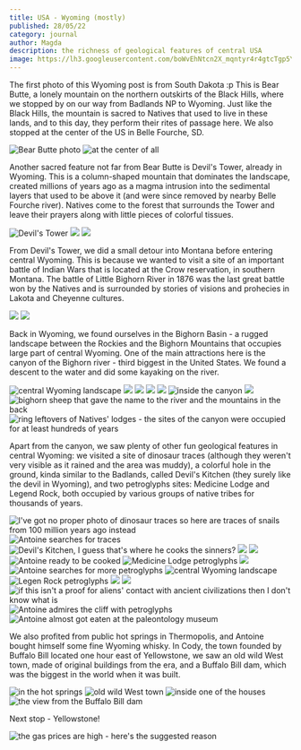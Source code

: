 ```yaml
---
title: USA - Wyoming (mostly)
published: 28/05/22
category: journal
author: Magda
description: the richness of geological features of central USA
image: https://lh3.googleusercontent.com/boWvEhNtcn2X_mqntyr4r4gtcTgp5Yvws1IgvAayyzCJ1ezx_wONkdmHDaoNEcxYGeb-MuVp4EAokKHpCUrW7cPMzvH9C4mSPDoczyj4FxYJ8QxQ1NG_-9mU-TfZDa2ynkQnC5PqSWVTIAGM4qtVw9PefWST0bc64Y9ndcKtgNkaYpN5Vb23_sammCmQH_NRZB8bqrmDf7EnbSI7dsQhCtJPToZZHQL9wfRkyh6rKmqheqPXt_zpDWQCtQOCHQigGiJ3AtLr68oeii-zI7tIBXsAAoee7a0cevha2xSSi_IkaCmuU-YhB2tD2nkiDW5RkyqCUv_xIYXc8xW6gJ3ZtA2DP0pZ-KVwEvvk2FnR_eh3h5Er8WRZS_wIrpiAMHGkLFApvinFcHi8Pv_uF3whfnQ6lyq7RpRUIOlspyl8ODfbxP4cJ9L-0zkoBgwRG3KLJeRdAA5deQjfkiotOr9iTeRNdQ32ANQJpkwMd4R5GaGJh9ATqE9h-0ns8hEbJUrfH4zjEVkPiySgQMX9gerSmcnXxu0Vm5MYSQMrikCdsKusQiYhbrsfoxYH0ZpHXJrORjX4jl10_Nx_JWxwuFTqS5hVLL9AKq37t2LkJTBJJ5mOxh5zVRTvKOw1t1UQka9kY44pAgwI_7AdsiDJ9x1DSO3LLcOB0_9IlE_etHSGeC9OnCPD9o1DXW3X3p0JzfcbX6r1L015QTDBPHj9kq7ZkljMZxOhYZgRoVm3T_FxR1ge0iKYjQGGgU32IZiS7w5xp27ikz3F_Pxlz5PSrHolXlWN9e3d7DqD12xo2FNciHLLf1wEcxyiwGo=w1500-h1000-no
---
```


The first photo of this Wyoming post is from South Dakota :p This is Bear Butte, a lonely mountain on the northern outskirts of the Black Hills, where we stopped by on our way from Badlands NP to Wyoming. Just like the Black Hills, the mountain is sacred to Natives that used to live in these lands, and to this day, they perform their rites of passage here. We also stopped at the center of the US in Belle Fourche, SD.

![Bear Butte photo][blog-11]
![at the center of all][blog-1]

Another sacred feature not far from Bear Butte is Devil's Tower, already in Wyoming. This is a column-shaped mountain that dominates the landscape, created millions of years ago as a magma intrusion into the sedimental layers that used to be above it (and were since removed by nearby Belle Fourche river). Natives come to the forest that surrounds the Tower and leave their prayers along with little pieces of colorful tissues.

![Devil's Tower][blog-10]
![][blog-13]
![][blog-12]

From Devil's Tower, we did a small detour into Montana before entering central Wyoming. This is because we wanted to visit a site of an important battle of Indian Wars that is located at the Crow reservation, in southern Montana. The battle of Little Bighorn River in 1876 was the last great battle won by the Natives and is surrounded by stories of visions and prohecies in Lakota and Cheyenne cultures.

![][blog-14]
![][blog-15]

Back in Wyoming, we found ourselves in the Bighorn Basin - a rugged landscape between the Rockies and the Bighorn Mountains that occupies large part of central Wyoming. One of the main attractions here is the canyon of the Bighorn river - third biggest in the United States. We found a descent to the water and did some kayaking on the river.

![central Wyoming landscape][blog-16]
![][blog-17]
![][blog-18]
![][blog-19]
![][blog-20]
![inside the canyon][blog-3]
![][blog-4]
![bighorn sheep that gave the name to the river and the mountains in the back][blog-21]
![ring leftovers of Natives' lodges - the sites of the canyon were occupied for at least hundreds of years][blog-2]

Apart from the canyon, we saw plenty of other fun geological features in central Wyoming: we visited a site of dinosaur traces (although they weren't very visible as it rained and the area was muddy), a colorful hole in the ground, kinda similar to the Badlands, called Devil's Kitchen (they surely like the devil in Wyoming), and two petroglyphs sites: Medicine Lodge and Legend Rock, both occupied by various groups of native tribes for thousands of years.

![I've got no proper photo of dinosaur traces so here are traces of snails from 100 million years ago instead][blog-22]
![Antoine searches for traces][blog-23]
![Devil's Kitchen, I guess that's where he cooks the sinners?][blog-24]
![][blog-25]
![][blog-26]
![Antoine ready to be cooked][blog-27]
![Medicine Lodge petroglyphs][blog-28]
![][blog-29]
![Antoine searches for more petroglyphs][blog-30]
![central Wyoming landscape][blog-31]
![Legen Rock petroglyphs][blog-32]
![][blog-33]
![][blog-34]
![if this isn't a proof for aliens' contact with ancient civilizations then I don't know what is][blog-35]
![Antoine admires the cliff with petroglyphs][blog-36]
![Antoine almost got eaten at the paleontology museum][blog-6]

We also profited from public hot springs in Thermopolis, and Antoine bought himself some fine Wyoming whisky. In Cody, the town founded by Buffalo Bill located one hour east of Yellowstone, we saw an old wild West town, made of original buildings from the era, and a Buffalo Bill dam, which was the biggest in the world when it was built.

![in the hot springs][blog-7]
![old wild West town][blog-8]
![inside one of the houses][blog-9]
![the view from the Buffalo Bill dam][blog-37]

Next stop - Yellowstone!

![the gas prices are high - here's the suggested reason][blog-5]

[blog-1]: https://lh3.googleusercontent.com/qsBPgTQHRHxrMdQLq57f0y3eecKlasBBmzKYmtXRdZT8vw7r9V8erNwosXEeiqxC3AfbTKcBSvaUiViFmlA-5jFs2H0yNegoe-75Fg02B8pI0AVBVSey2tOGXZAqDwu9VnEktTMrgVEbkqhQ-3SvXG16yg8Y80TWEDHdsVZ4zqWaauaW0pNuwq41yeMMFhm8TTTwe3YEvOI96qPWeKAk7_HFF3nknFionUz_pJBSvCwoo2NmAl7DFsgFcThX3nf9lzTogymb5jghB9i0Wd0ZogTeQwLEY_EIMIgy72DrEfXWzjpQl2f04VCSzJopuLfEuyWpBDQiyxYTYaP4PZSGDKlo_d8tJm18654SRr0oq7RKPHGbx7rzgvU3bUgyIPS_Zeu-BrLrQIyauYp-8ra46Bn2fUd_B65yuZKKxfvCsQqHbjaTA5ip-sMenLL88ajCozg0qUuQX78_fFVLfmZHa56WdJRndGOw5vboQVC3_dlak1x97NBg5rEcyoxRZ6lhkxNKGs5urQ_A9_wEdzVag_UFeI-ZbOKRMqfZw29ShB8aLtpqUdiZFmON-3IR6qoNMMKuJ2qBJK8ZWJsENoDxo17AF6PfOeqbmn1inzGzXL0lLlMEmYuXCzJG6fwPKedgc4GOvE-dkSdQDEwAM0jSKws6oZkoZx8lkO0PXoz6eMtnKA6V-BSpP62ZT4bXAUjExYb4hbA5KpHEiXvcjKuaNFi3APrgGpZao-IVQtE0ln8RvlUJAQz2XeK6OwRmitVTQbZGxjA5qgMKTlakVd9ZHcr_5vQQaBaEdfPnjpJ0LxRw7pkWgUpA7Tw=w1500-h1000-no
[blog-2]: https://lh3.googleusercontent.com/WuFbfj2vH9EPLZHguWX5Ojh8gXE91AWpvT0CmYNARxlRQhZKgvjv-FO_LtQhXNjfLvce4IUblE8-iObwUx-KtU6WIq2UohHrrEFuhDvtn42Bab7NeBUe420UvYAT2npufFugj_4z7yIXLf_HFaigGgSNiRwWlRv78ce6qWbLIHq0t9Lv-Z49uvUghL8Qp7GABlRidAcgRPnNvGBL-HwQ8Z6y0zLGh0B_NTQa3B1XZwRvZE1KXt3-u_uPkYGKQhC3wrz60WH_mECjBs67OP0uyszup8KSwowxUn4FEt4CfJcmajJryB4_3peAzzefjYIELJuqKNCD4kIj2ESvPGwtT9Zsyag6raV08GyF5_-ABj-m3RLPoDmd2idiwOP2FR0GKJPgwme72IrX4sLXBbqP-snhYiTxzYFnWFn49Pn2jlfwUvVU04tXuQDUizguoFSgGRjkat33nFhrR8t44r8W-YUMgztaWVcjb0PW4ocFooZUkP9N4SYNrFVPk4kCOi6fL4DJ4Jv-UJazzTUUBh-2Nk5IzRU2Vme7M1v8UU1OiGGtrw7Q7tnX9HbMRGuQ_X8ssgmG8rYxPVwA-vh-Efwwd9n1oAsYcbDzza7OmR41Cc3ZR9CjL8TUvxFNep-YclcFNY9RV80fo547R3oOom-nsg3HQynMB4MUVkhZL6hZoyL0duY5u0fizMVdoSKgNx9WOTCosFXqCoCn-uKWZs2qNKrm3O_4L-DTmdDv-e9_DJm8eG1vUoXK7G5XwDzMF-5VxXq5pI_gOBvUDUvqgZZVV5D4ZhTqrjn1WQ8RXt0iyuQEZbV4XNjz0wo=w1500-h1000-no
[blog-3]: https://lh3.googleusercontent.com/KfyuJCbtHyy0kujn6ltfklO2R_T2DJqW17O4aUvWQY94k7wd_G2CzuTrQOTZPghqM9U3swTXeINXd83z9kqNxOM0r9bRusOXDulpyN0T5VmKIgoXf_72HQxSnstIYMrVClZWkCfxEVrNqZ4OkhcNHrSr62vK0EFdZWOoVudBANCrRWPugAj2L_43a5gGUIhE3RuaBlAMlT-lDTCkTfba7EOijgvIvncoF1eBsFUO0lK4Um4Mxgb_-MMTgLT3X4EWubZdOkL7jCDBwqwCfnOtsPBnw66kSN6d_l-93mbvcVee5TqMXuMp9bbgE-hXQ45Op7htmg72lZJaOSdb57fR9ZTnnbwpA2YH1dM49lxA2FGDa-XngW-MId41KuSDwYdRHnSTs4SNwJfr-eo0mYuNZzgo64Ma5p0otv0vH3s0iKvGytEsY85_bhEgf2Bp0b66dIk-jR7DNVDi49ymTdwSbPwniD8y-GE14i1Mvgg4OMx7yX1u1Dg-qXQYpCXLz7Hn0XiszewFIMmgOpAsFNfRyPE3tl06PwXica_r3mCe2r9e0xjFNvhD3ZIQZVb8McSBr4c_4s7MKQZJcet2vwbbCAJVsBZDOXsYIuXM2LL7SAC71LBzKoxqlyNkLs4VxUp_RYEzUN40YmV4O9zkdn2fuVmM5chaMFb7z1_YFmQG4_XlH-DRY6YkYupw9EnanER7yQIoBEhc9iqINZl3b0e3efxIWem2oml587s48rknhSiXoa_lm98R-CEwc0_jbyCfJPNEX0Sc7cprif_4Hs0c31d6ktBO9wmlViqeXRnYF3TTX5XmLvG1obw=w1500-h1000-no
[blog-4]: https://lh3.googleusercontent.com/aBxwoSRUcH-QCSSIbK5KL6OFoSCdWVyUwjkV-WemQuXpZTGAaNXhrPg071Gd2WYmeIq25CrQx-LKqsxcyOmcOtDndaHKiy-Tkl3OuFW5pGnP5TXwwp-EqqsdcpB0elyz3A_XOIa_uanJhjEIC9XkY83MHdZarZLB_nY0Hkl0ggADmRyyzTzZUVVakgFsM49sL0LUbn4dWT-dzxF9C_kUHHHY_vXoNAWzHRFe_-Xp-awN1HclAN-A-j4XJKyM_Rl5rdxWSZ0GL0EOm20aiwoB-vWo6LthhvET2znvAd-h2aScb6XA0KLgdArs74T_Nkrpd9L8xuA-cDF7YaOmk5zAvbIFiQIADsJF3-QuUIHHUU0gEng1vtsHo68cSdIpXU9e1lFpHdpHXSqjS8rBBIZDI3in5H0z8LNXE4lznnV0vQkyih82mNcDsew2JAeAQaf_9tYYkr2jB8R_7tqgGf_XZmwLJZVd_IOCGWm2BrLMRsCPpKSp2EKEIKuBz--Hv_lHKzCf3I5YCMLjMO_8FX7UHjeZEPmdBPwcsHZt9jdAwlYxcLI0BUL-jZqj1VfE0DaDUWQDtUSxm60HFm7YoYAqXErsTLaufdLNpExj20TzKneRz_174pEqrcLKT04pnouUsp2D_BhwSYu5hvcNpODjIkuJGpq7iT4i7Qrd54uA2_ivH5v61Z5d5IEI5UoVgt-KumoDtwOkIrTIFJsSTfnB-hNNLp8Skb9zM8ShBX8J0SfhFzmy-Ep1H0QUK_u4RcH3gLPzx_ygIV0gnYrtK0rSCEeQXLItw_Cvt0dWgtW6a9T1-7nB4RWpl7A=w1500-h1000-no
[blog-5]: https://lh3.googleusercontent.com/xv1F70WS6EKXWVav_b-7rpOt5SzMPYvewmhXAMR_acO24n4xcq94jXto4ZzEuS9AorjYWGNf7og9X3mHNuD7fOrAzaTGQnHzTWqML2WrrR4stGPS1mp4plDwK4ENw3oS59qfLtN1MPYaljWjjlWmXYxvMkBIH47i9Urd52pLQctBWB9kn4dOrWqNopQEOJC8dKs_zFbZv-br-Lc2u6Pj0_rY_5d2UHR_N72Ish_76r_bIU0kvuPYtACO9f8MfXxvozSIujritNcicz2iiw2Y1u0ZhBNE8tr27ulE8rbm3Y5JW3EWAuWlJJcV_58PQiCCAU-nNw2hTEMM0vV9837qqbPKx4eSCzQ6k4GXktt8vm2HXK53o3YYYKls0_0JTJ9jVZ5iByms0INiwFVMnGo3hhqXASIHDqMIf-MiAELy1RRkBl144hu4_TzjWJKdHp3WiJJHqomWjpuAuViV8SUdrYAJ3MTlDaWc0S_8lxMsYFrFBWyeiUl1pKGN7EGXjoqpPqqRG5pIPbNRW3UB60XyOIsyZNmekRSyRlnEMK1lmOcl1pXqqs_v3dpFvIq4Z5qurMvaJKmJ1sxZgDIVLkjEHUV2iu2nj9Djc1VAxj6eHeW_tvyiOxDxuE6YbPV-9QTjb5dclWxRMOjwxDKoxd6KM3XYVK9-Be6n4_-T_w7rZc7hRonGwob-cH9nW8SOx67PFjf7ycLTAkEqdJUGTtFN3j8MDPy9W1_qUbT8FSyZUDD5ZhK8Hhgew8W10TU4FIU-yQtPWEngi5bmq_niBL_VLDFEgYvZWcYLRofhgte4s0ZoHV3kPxg1uqk=w1500-h1000-no
[blog-6]: https://lh3.googleusercontent.com/8qqoOpZWxigidT3tx388GPIqMjiJDQtlcpLzyjhK_9Xf-tvaQVibJo3Wu9Fx9zqSbA-Q3sBy1ZivN-OMfFCj-9t-vCuidBceCuMR5z1r56_YWf3e2mjbbDeWzb7PSzAmNJdxaBlYAyKhJtR0UlPGTgOWAhzFJ7ppRROdLWgD_XwO99Mx9k1UmGoA4nLp2JoXA_V9_EPZNiIebiyaRFpxM5sjVIXTkN-UYFrZo8earLu9ITV39yDlbdQUSiYirHZfXfMFGFc2yjF1LVLUvfaF7e5QVXlql-gFh7RLvwGtP0KCgKWyX5rrMUYDsFL3qqZb8tYPZZIdNKMqLDFKbqDK0ANHJ3GP4QE-aXePqiloe_V5HGvvRCERTXqvI3Ho5FGBcL-9IIZEiJH1xXYOrWDORlM1z3-mpzSOIjzuri2x4WpWPw8pMPr-CKFPVb9SOFOm-7tYJcEnEvw0qy-9wxnN0yy_G1JC0gOGo_fVI2Y7Mj2-SmNDbWRhwG9PDINwqlfnSYL48QbKEdIx9w69eadN9gDE9PApEUZO7b3fX_cThmdXosyhSKCTaiHkK0kS0hAbwxabTx5IO1BsPV_Pw-L7U72ixvy7FhQDn2IzdMCNJh0Oyk-9NNo8eJ7nw9RPeyFphpreJZltBAFS23E7vgg8UMZm9HWi4a5uwU96daXX4dFZxm8iuNWzjQ6s0xL8uVwMD7uAgxCQHd5YVAzh2lS5vAsiY_yznI8zL_93zVUBNoigGfO_e68R27fVXMSLkKy1ZDEmZgy8MxWzj3wP8ORrauIKsMWLKKwL3rQBMuaBtuRwUnUja8b5PZU=w1500-h1000-no
[blog-7]: https://lh3.googleusercontent.com/bMZa9Xl1e3p92VRVSEYEZ3RAYuJ6fGxDrz9WMmf7v5L-BEZlB12vHQwTeR8DsD4HIPqAKdzlW33I3GLq9ri7R7KI1ikBKo68ozb872wCMRCDyslYk9G-AWwTAGA8wmJ5o4X05VE8anATaY4f4Ha4umgy_4SFYu9EbHfvMY4bauY4KV1ccQ-StmbO56Z_A6mJeEW_WDwyFg3MoaAKcPC1wOQ3HFcf55gey4mfArD_YsjAcUz58pJwoIWMepuZ_q411vbiPHg7bMv7Gs287c9s-dst3wo54Jt21Wo2MAMA4IetR3HoNc79GKJ80NJ515nKFtD4ZY4fTU00w5jlAHiDhLQFOtHINb-eFG8mVCH4gE8TyQuZzdAAtu0Trq2y-gA2efFSwjjn3Gs8TcTKjT75TITcb8jnangFpOJQzYu85lfOs9JfWivLBSQmOeAP23HV1ps8-iz_Agn1URIGf5SEeQimgd3OYDAD5dOfPLVtRz9D_fiW4PO7h5ZdaVgP7MljFjI4yuof8jS9MousoAdzE4qhdmLoxn-lSiJgTabzInYf9Wwe7du6ovAjrwIiv4YgyKz4Nl95CZSH04SAnrtz71zB_XsaRGtFcV8_nbakB3A_7UV9YxxBCrPfFW428Bg3lCikBd1mU1CbwKrs8omZoKcvSrmQJMmmdudMzafdfEPRWnXNr938V1eEPpNLA_oDEYSEvfdsOBg3N4dQgs-2Zz4miF70JJhGaaom5JTB6PL72MQWrz_M4I2UVg2qgh9hrFZhaOFN7nBP0C0xjQWHiMiEeZqc59MrKaidnOMDwjYqIB5jtZqYyjo=w1500-h1000-no
[blog-8]: https://lh3.googleusercontent.com/EOrNcpLtLO8veg2FnnB0p9wG7DcgLCRgmQIl4wHthg8Ukh7d2O9APpT2DWy7SLroYxSeBQk2u6c7ojdJi4NIXUXaBb6-W9tTT2UEg5tN9jd2SAhG3v-1H37hHSAvgZ_6bcn1v5N2682rDwIo74lcftqwkVgCXYIESnLzs4-ZNiIZelaLk44JjjEjFkOJr5jzVs-eN5uj4RAjY13vBEOfLy4ja9eywNf47EccArSNC81Pq5S70MhRO36DDq_CznGD6sYDNLTMgj7jdo7THdaXuBAJtAQ91WzHXNxvzItet6sEGr84dLJDfLGEoeDALksJcD0p_ctQ-J9QnpmM1m7qeW3vM5IZdrriyiShKpnsI_yNOGN4XRSVUxd6LsxMofkR2NktHKo6ntjYl2JQSQ3PSq_MAv9TQPgQq0eCmxiOmYSNLDN76kFQHgFef7eBbTG7sJW6Uu3Q-f7q8gsOvnUiPf97rz8g6Z6tLefRNTar32j9WsweVcU1J-Jh7vtUTACmkbmsZxhAUT1umwtfYeuobdsyMEehsy_IStuDrEYX6A-mgOJ0JyEAy_MrwOUWg2nhjXTSW7bFXgDvZKfuLmSkDvqt1FKeLimfvQqSNKanVtrWVQNGsXNv-JcQ2o4nAKrONb4645fbMg0Mn0_UBAa30zfQMTB8gjnLhn6cHS1I5AiZ-6IGqR2tJiKmw_MN4UlrP_WjU2WdLiCjIYgyzoMuZXWrl1n_LOcR9Xz4kIFcI4y9InQ6OWdR8tdDlYdoTejZYIpwU9NDa7SG0BS0kSz1fMZJKzL5FNUSr_l8TXWxuPDtDHDQiyyEy4o=w1500-h1000-no
[blog-9]: https://lh3.googleusercontent.com/ZpUXCIV2dwjPbRL0XRj-WwcVFjoPOJ0Q3fDCIWvOS_fcNm5hH0F3fzql5aoIpTdBn9LeD9thzO4SJbicdHg4xGcGnxBLiO8LgDW58aSDUkf7YgtjHM0l11zZb1BgoWn3BlSigQSMS7btMZdLihjOVZlxRDIPAKxDwCJR9ORSEsGp4-30DFnsS_6na_NuYqGBF16JAtr1O7BP7gk9w-t7zjc29n4HD0kwRvcWd-p6Qn2XkSpD7vj2gxTdvaZ_HgI1-f_ozgq2xdcY1XLUjYXyp-OIK3-MZtcJRm0ekVwp_oLcO2sPYjQbOcOJMfQcvGCJTfcIqjPbWxANgecpU2OAszASM2XALRLbsH6et-ZsR0B44YIpTocZWbQ6i3XVJ3hzZZOOOjCPdmj2UpaY56czHDXMp7QrfNXXHFDiA59Ymtrik0TL_jx_pMGuJL8fdhBQuAZYG1K23TMS-Lv0O-9imE17UMQP6sDrNc91IP6qvYmJ3UiGsVW1B9UUNqDuQMV2i1J34Qbmtq4SrsY1IUBRcKyLUatg9u5rZb5wmGj2yqQg6IlyxbS-Y-kmdoZNiIU9WMXTnjgmrZ9JbM7NrSO3prRPPnZ5LIPpd8-gXvSdZaRjNZAmgliI8OMvGiR8nLhRE57OAcdJutkbdwfMCSpUyJpKiXhUq-p8VmAQdxQ5hqwakHW2NJIejv5JYM7CLaEMF2sTfT5_yFwfvoX_Jx2_7y6XfnQsooWm03It_4puJKx4d25gXO7ThuvCbmTGJokYzvAp7I7s5NTnt8t4CW-nRUaOJ_li72T-6sJItvyw8z_yU0WO1dzdKzA=w1500-h1000-no
[blog-10]: https://lh3.googleusercontent.com/PSPNegTC4YFMES3W1N3l8C965yODGO0-qwXyXvtp0phJpD2LWYaOTdAYNdsjycErxaCjWR-co5gDPj7M80KhyoaSZl7_gvPu-jyOWMDMSdVgE5Cf2mz5--VW3JU47zrAcFFEFeKsmxtb5J6tCLLGCMhl5XRn-A9malnIWZrncZLqqgnwv7ldmQnpRDqtIL_vEWR9DDlAcf7xVtLWIoEgMDVIRhE9lokf0uEaln7TyZU9NFeCB2HkcteAUzkH3zVAnJmwmKrivxeeX9lU3A0RT4FsqYhl0zIi7ID5KX0rvsqmGzp3056NXDjEmwQKcbOxjtDyU2v_auYBkuVWtvDFtijdYWD6d1DAJKClUjQsOERs0kTGoy9rn8-kz1kxKjm8rD6QLcjosDwiycQf3CDQVz2kq4vr6IfzWMyiS8a92ZUrpZawVi1a0fGv0TxdWpqK4eQjsVLLN2TmIjP33CwSbDjW5sgdYv5BKm3yAe40rms5XFylY9ed17a2lhPXMdx7-GO2EBflmgUvWmWuS0oLaLOWwQSbu6AXb8CYB9UpMJHOz-iY1L_W8_O4lMRo7JiANNziuTd9sHgPJivgyovNfJBkatigPoyvx_Xt3qL7ZBUwfNwNtCDgj3-826I2Y46LT93RQZNiTqCIW0m4Rb1ClY3dAF1r-TdOwIrouMnHaAoWHYEHBAWLypKhl-xTaHq8nMdVabDuOqf2onorbBZevrg-5rK7zUrm3YJEjcFo95hItDKIn_R_mVPyJadPxOiIeeGTcp2uvY3FcVdUyAp15pXHyt-3lvfd-Acr9e7Ws4jTy0SpbqYEGlY=w1500-h1000-no
[blog-11]: https://lh3.googleusercontent.com/7EpHPihS8NKidDT38E8No-2qC5X3vEb3csWxRjfDtEweRY2P7EdXw_0RGFh82gyf_HrQBBqwbNI9aLDZkcgANvfRJALeLWTCZtFLOto0GhVE_cMVFQhNoKD9yFFrS8upI8EhW7448a-4wMCi_DnOdmbFAv42INqHaogFG1_Gh3TQeDDQ6ciC_RDKNFzT5e962Lh_9irw2Q9dPS1Mh9_Mx1P1tTtvcqF80MzA9opBhT8t5d9vhQsAAg7_vSEtBcaWyamcs95yf06xASsL4VLDeRw7uGwLHKXb3LCLD4P9K-1az0n9___oBSZgaxqrVi4fCO-XnnUtzTdTdqiGeUhUqLafXrZhG1O4CUPgC4HbkAZNo95sQ0c-ktWmtbAPWVB8gp2DLJosrlXRZ_eO2Fp6xiUhwMmlyKP0fTfU-zx5s7Qwqp50r6HOPXJX4etncSyL4u8CSmnRK6ycfyYOW1SHxl7GBXEts8QYXvMHcUVDvKMTnk-BuT1vaqot8r3YMuiiHSNxADptGUF7hiG5bup10r0QiF8MPtkgcj-uhqhu7DVjvgko76M2aeJIu59MTiYlkaKrTXl_Wu-YTUClCgTpg3H2d_b7Z_S54o7Fx2sgPhstjdmbDyJe8X1N8B_8f0ueAiQGslNAq1X7eSVV63rir92prFTIhAedOhnM8fDS2xlIG_l-L2lsaTaoPhLqNF5puPdaLb5O1QkmojOZjTfbuLd1IF2M6eD-GMvldWZ30qcBS0Ot-cD_Zq7iJdxPYx9bSeQTXYJ1RsHCR1E99eUBtXH35VpmIk5XttU8Qyfec73x191fFEeWKJk=w1500-h1000-no
[blog-12]: https://lh3.googleusercontent.com/PlCJcZ6QRu1mgZC1kQg2JBXYuGxAKfQaSeGbOFy5bNdtzLg-7bBcUxR4wXFdDk7sZRSuB5wa_dLVPJVugnh7HUQUYcwEjaBUr2E4wKQd3dGP_PzNR4_IuDvePVav2xEE_Y2K4P0Flf14MKuYJIBGwHYQ0YYli7xYTsVky9uvxUPuKuXoQLNS7xF1NKIe13YuI2Nb8z7bnCPYM5OERpWmJ5omRjLHZLMh72T5wUjUhItjp5erOGoeaNbUyyUtSTtPYyiZOC19flOGHeiIpPGoIcFhCqPqDG1Ba_Xq4CnBPe7dW0gq-9nTwSnG9vcy-js-QPcWaXfnMQVTHn2yi6C0KnYec_F0QJj2lvuQ4mux-FKBQ8IgdUA_TQFIoINmmswGVCZPxXXm0KVZo1AMfqM4aX-KT2F9VvtxhvD6wc_wA7C3F8y90r0pz2wY1uzdOb55hnfsI0pG4RA217a-JvMEA5C7wEmHhHVYeYzLvko71ql5mrx_Q_skFyM6Y0DN0IeyLPtph7SeOiXrRByMO9aHSPz8be6EjCJ0m74yzhWet42M22-7i7WzJKb7girFxXYQ1d0KAI19WXJDC84F954Z9osuiJiBkGiXkyzJV2ALwT9bGdhZipZTKx1nusbLMPJINPYmEQwv9hL_lfZr1LiSW11ezxivLmENOe03W9v8OdEHdFAIkak8-eHzbGXa7nAWwiS_pN0MfnpNzdZBk0l35G-zKcJWaxL2TEHEDuW30m0B0sGYOfFy-HY0EuqpB0Bna-EAZHH4p4sHvyxMXZnDyF_2X3pwpkaRCakbISxbi5YV34g7yrIGWzU=w1500-h1000-no
[blog-13]: https://lh3.googleusercontent.com/e796_4omaxIuQmT9r1QWSD4CHrAQ2S0PZfoEa1LBe3-JpXi7VB6-5DA8HS2GmSz_jVRzgb-rKjdZHHkNeDLerTFXmz90BoeOQwNu5QICUoT9YGbrCMdxeI_wug37ncvt6tf1aBQBSjSqGahxVYHHxLOLu_wKK_B2F45pBaABEYThvB9pM3UHVyBzlmcEJrxUQlj7bgyWAXQ1NN2VnW1313lWIh-zXY9t3emRDUcIpJQzzkHMLpYvWpxrYqtJVWfhR258zGNwnPf1ODhj1FqwJQSxHyDtRrQQiSpBQkIAKmD_UydWXM1ZcO1d00sKMoIvuqg82KwopZhj1sJZoHPBywyLzLg8FlP2OUguQ6_sxz9z5hwxjtp21ygdnEgX-6daot_JoD7hIXzugYwh5VwFFF4NnrUF3hPg9SoxPh7rPv4_AQ1-n-zUl-m_HynZrYur0pR1Za1E2QaWejVcfoVxmMZjkrWpdDe43Fcl73rA85-LJxPIxarv7NKLVEh5k7btnLScf3cjGRhnxkTl02-FFCq8IqAnAsfjaw7e-HpeRcuer8DUzNc_xHsNPSYq6tGqG__AcmziCnheic8BrCZL4RrY81TWCGr44j_k_mucSEZDGxgrqXTK2hx49o9T8hn4xJoA57l1ec5HrlB3CsjfPnKG4y1o8iCx8nKBnGYrKayqQV_P4B0bOikNhj38yAxxrmt2xc_BsYKHFtm_uHrLdPQtZWxXmSjxA45aQ2UVDR1ZW1YFU9B4HedSYIE9xDnKCpL2Fzy4uYB6-1-rYftdGbOFJVEl7GCtn0BDNUb1GMZZZK2LHjUAAnQ=w1500-h1000-no
[blog-14]: https://lh3.googleusercontent.com/OO7zmU4x2Czg8XsC-_dT9FSiPXPj_4eRvJmF5KH4ZCOrv3HkSCVgbsq4sE_A0Xhtiw-ZbZqaaV7N8s-P7G-TEml1B-CQxBl2vAU62-GROhSyvf2MeEB2NnafyGp-HeAtcaI2FxgxCTW8YGKlIa7q4jFgexqNWgR9fJam7ZR_RuHKou8vSqU6Dc6aO5d7gdD67ekXMwiyVso0AVS3s686Egx4nl445n8HKuzUx1Q5hYI7WfkYf4NjBNH-yR2vnFmhWBLEolzlLSBuXO7g9HnIrEAPiAkAbr50ii44PRAF3FVNS_QgZOW7P9kFuysUtFMr6-OJo1Tv57K2ihVcYNuKmjPxYaoVmnZjEcDNYJSS8IFUZGHwmN2zR7MhLxnBpHtwqVLjG9fhDuduMPjHBJW7G36jzLmXudtSt3-33VAq8agn6nC40jR9OL_YZs6nz7NRIgdFKAoRDsK8v4Fq2KdsvQuyetkkjxxAp_24pDYLGo0y8NDvXILfIng8gpWejimdhvvpJxmKAC-j4sIYXu1io-UfLDibkdxx0CEHFQkbd7Y_ArotnleGzzvJGUArMcaxz7ayhmdzhg5omQRkD-uPG8GB-HYvE760CTtBsUj3aiQ8SkpAzroI10AL-1jrAqb99-HV5-lAdUUYbCre4d66pzCcQFfHCTWLvoKzP8aZNDQKvCLQ4fNdhCAYU5CUoIIpH1MzxJC2ujo-qcGrA69qWXskCcdjGksXeZia_WybE6ilBXAUWzFWR0kg_wHJNG77qZHHyNTyN5NAe8r6BJ28s2gJrWzcXxwOers-bxChAb6yaBr6uRcLxnE=w1500-h1000-no
[blog-15]: https://lh3.googleusercontent.com/kOyXceuWQc3F0HxhN-z5NiAvhXSnXykR_Ka3Hy4JZzldDSdWTNgkFkvR6Frmi33-F8AyuS56Fv-RX3fMf2wUOXfSL5MKS9Z28Wvrsb5ggWyabYtNcMfvY2ZM2kCcLtYWjMKUSBT3IxSv91xbhZ_ELkEdPVopwppqu0vsR-49eHQDGYLHRIgC6GwHmGYHhODmCRlR7xcsMAmCYNATXrSM3oE3XwxSqUlAjcZ1BKWVTgd69f8PtenUvJk6rQoHlI4Fmxkly6CE34CukJr252syQfpVkRYsK4IbyEwKbcPWM2_WhCXPVXsT2VQvvUYVpxucyp7K_F7Im4dbRA5A5kCiFYDPbu_w16DAMiNzRKvLgiA9exFHj6qyZnqiPlGcCbbpuFusIC7rPKqzhjakowDgw-N6a6ZbUSHzwYYwMQt8piia6O12rowkmElcWGN9fyEdjj5ROWc09X92qI6eeB2q66FlJrVfXwW0zNMTOAGQLtafiSVjmoZaqqzL0Mb4HipUOnDxy-0rGbIi9gAeLJYQnsXAcEQjo9F0TujB1-6HiXExBx3lyCYJVisLM--S_PRY0_-P7vXws0lQ6pxcq9G7tsRhtun_jLuQieD7m43hPFpfVKrih6Xw_V4eQ8LmoVonzUJCY4twmqvnVvSFz1S7vo73dOHaXMQtCQ5jo7j6z-Tl2PXVtnazQIWZx5GTqquVAbmuT08HJJ2IVPTL1-raT6aPQY0_BxDnULIcnq6Cvqh9FvP2I0EBe9sKAH6q77SYA_gkVR0fahTkxy_fF3CHFTQ5rRHvn2y5gyjkYO2U2TZSG5HDblYkglg=w1500-h1000-no
[blog-16]: https://lh3.googleusercontent.com/7alxPjpbtT-f1_69AiOmSMUIsPHkancHVwoljNAi6pSut50zldDlwqOvrTj2qi0reSr8GHfjGc7414uL0NQ47Se1X9K3SBHnHvfF8oVLVHe2TSNv_rykbMiZKIUe7PGEaIhw_VsN3peA406919C7CMdu74CzNCnlfFUEEqmK-gzLwWH7YddHWVPfwg4uiNTLW-AjS8DkQYzt_zfSj2Y7PXFQQnwZV944JFGp_r298Tc3JXiIoTZeyk_TZHY3HyPhnzTceJ_trMMSdyX6Xjt_f-7xcDhdsqbwrZsJUo6fKeRZXXD9jQFc7BOHknRrRf1Fje-qIDf16swa5Orot5AAxxpptfBtmRzbU54NGPsv6SnJ0k3i0UdScmnMlsh9OUz55SoeLhBJrGuAf-gBC3XpRnVHvE2doqRD4Pi5YQATxIxj7ljDErfWyGNjM0AzSIm9Jd4ssuD7R8CeAyphZpJDAJ-Xm4GhEWIXr01HD1UWj2ipvb7RuWWgrdN_FLNT09rN4a9YlGAq3dwmV5P2JR2Ih5JqkPCo2n5V4h1R1uNHfPh3iYLmYUIO4kub9HyWxdpEJ35Z1LyB01aaX3fODTapY53KLnCaiwh1-DsE-8To6UbOshQjaAyKlk-7kwSZ-0gCwhBDzGjiAwLxAUXUzD2h63YqkwwsrBmf-tEFZ-GV_dXqGKNkN5LtykBf1ke_z9zJoBO6-r4KLULStROUgUO2qF_EiAf3h-UxyTPH1emmLzE4ONxA9oeOH-VxwxV-VXecY7zZj5hKD2AZahc9h2K1mQqE1piMTvJzyL1UXMCZ_bdlK2LzKGyhITU=w1500-h1000-no
[blog-17]: https://lh3.googleusercontent.com/RHfDfFRGtMxYwvyt2ij3VeIrMpqbhuteAYLdzD-sW8hcx0MKQSTyf0bC3HKXf8WxEsnbnUSqE5zOW0mhi1zCLq0Qbi_Ks_uZMD3TCIM4odKdaR3LzOOEAvD8JUGaI6OIeylRwf7BZYS61d9VxU89edrWJMfo9Y9fKFsBo94JMX6k323i1t7vq58gC7jvomSCKWqCLNGTvo55VsbSlODFP4Sjuf4r9xZQRuZCZvb4TkJP_gdbyGELRBfhqSfkkFlH2B_gev8ubVSgkvdY6Cs5r-MJhykbB1YxZdEsRaFaoEsjRKGO8XEPdFYt4_39w_aWF54TLpDqOzAFlAJitzkfygUGwDxlplWBGw3eakM9p_ADChSYY1ZtpMA7TAi4Cgv7IUbKud6cLaSpyzR4HF6LcWWkZFUbRFkkYPFfPhftT_0PC0-KqOR3fNVwfNmf7io_iMzHgi_eu3U_p8_V_NBBmh6NyBc4Of0zSVCsrrhaxWgWuKSJxGYtX9zGc-z6hf0IY2LcYsenNaBmV7obaqJMvzlNWqoDbeO8K8GgEq0Jt6fIFtGs7_0tXwcqWoItgZefVrjc-gbl889ZLeWestoqeGoIrrmBmgyjgEOUguXz36QfvRv0dg-VZ6ayHwpELaIt69lMRgRHnsz_weCALcAfYDgYIubxmtiQUQ5myWAvJRzNEYvOO7t47Vv7fxhObpTj41r1yOr1GcmS0csX-oVoTQHCu6l0qgUjSod6FXOXHlL-xjU3e83dMDgZbQ911TPOzLtDb9EQBTPn8IaxIik-yyXu6MFfWbkzs2gYY83dUMhEvxqlY3gvBJw=w1500-h1000-no
[blog-18]: https://lh3.googleusercontent.com/UoSjhJSwhMHNkMJWlcVQjBGqPaMLzgwYfQEr1Z31u9SdxCWa6UMq1B4xMPyvG5jGXfM7cjGjl9gVQij9EatN2D0iZrjO__2Nq1DnXEKmoK9DqVH6-5S49x8wlQOCMrFAHIlURpVk4NbhOPhFpSwBnUSg7FEjlzlY6XFNjXtDUaznYe4gJB_RWUc73faCsEji-obYX22_Tb-DXYvd5tSeDs_fcusDXLigtVECiTWsTiGHOZriV4gVm45nir-rQMoTow0dF1UvZfaXz0Ff6rtutf_cGXIHMivwKBe38uxXVoagMQ1lZ6-_3Q47X470S5f3hDgllM3z5rMsVEr8U1B_sNr9mRbcz6vjuSiDVf8hDblx3KHeDi98oQX1tfGFBE3qlaYeeI47Ozm0gtjMZDfMhTYNfRrhKmYeYpAe1CP8jro__ERnPJjOwj6_eOfkpJAnFuGl4LmCh5PkaPhDh7wS7EcPFvW9wK7q4b1X_6h3WcZR-RSN1ESODlDpKBMXQMafghTmgBEPAA67bIv31Og7Zi7uus9HWl_-EkwYVnnBomI5uKQ6nkxiEviaWnLozcEf7f1L5aU8A0kYF6BUJFE1_8AL9Pfs1vKC8cWlUCkTF3RKV6sDP6HwKUGm-qBNaPP1L49HgNq2873jBIMOXW6B1tkkIsb-HwX6q9GCADfC7sk7SWkHJzp7MgKa4BlDoxVVVO1Bc-w4fhHV1kZScn8Sw0hkUXRl13VmerClDwNUP9mt-5f718mWNVg1TjDd0zsYjip9YBQoGFXuAQBPEqrhm4SE-Qe7JZMxG2YuT23khfF_dx31k8Vjpaw=w1500-h1000-no
[blog-19]: https://lh3.googleusercontent.com/ZquRkWVtyQOvi8zHPw40BVVO4xS_WmwVSLI1oKR9HHk8yS5m3_xcTK3j6sDXmp0MqBPTZ8jc9VXvcyHZROq7skNtXCzNDRtHSATDfG55ldL64SBQ3NA-qkfuh6Oxj9-MDar-MgssZBda2tJNn4kClswIlqudBiTT-7NVEjgY0veHIfXkwhls-fZaak1rY0e2_GF-IWeHy78c9OqwvDB6zl4tf6xEmednlwafW85510GIXhSgN2GSIuxVEOaJY4R-aD2ItHZgOjr64vnVyKubtbdQfD6OXWNcFjcCush4EvW4SFxAPm6SbYLBAXnTXHJUqu1UY4lU6CBRMrPZjEoyoDbbUWVwYkkmdmk-1bxGVSu1p1anmxs-uJEsbj1WlozBzI_Fy86yhn0O11mia5InBKdILaVx81m3a_5vToBsJ_QkWiCa302NVIdIx-3XwWWVTqLQPK16uFsVRGsS40BkjsWepzTKl3HJBo4IqUrv-VSg4_ZQRZqVB2jOuesyqNuWF8rQk3aRW6F5F8u11-rM5EdsmY-qSMZAYBx0jjxcgepna8A2nl62VRo5_n52H-IZkvS8vCtnL9p_E0sKmxQjwyOzETYwblGu5EbgbKU7F0GBF_kCTe0KUbv4fzmWrMe64Ip8tuAtIzMVSHRSh-99MPvgVvzv5hLdxIlNs0DOj78S7V9l2NsPfSBN7WVa6BiaLuG0ht_497HBB8mJvZF_445O4x0qa0zFF6fegVQWjR6U33ygW9ve6gOq5yNBlu5YVngEeLdFJLtGUuH_dBA6z2nePQbaI3ucAhnYIa4hw0bMPM6YDfLGXc8=w1500-h1000-no
[blog-20]: https://lh3.googleusercontent.com/boWvEhNtcn2X_mqntyr4r4gtcTgp5Yvws1IgvAayyzCJ1ezx_wONkdmHDaoNEcxYGeb-MuVp4EAokKHpCUrW7cPMzvH9C4mSPDoczyj4FxYJ8QxQ1NG_-9mU-TfZDa2ynkQnC5PqSWVTIAGM4qtVw9PefWST0bc64Y9ndcKtgNkaYpN5Vb23_sammCmQH_NRZB8bqrmDf7EnbSI7dsQhCtJPToZZHQL9wfRkyh6rKmqheqPXt_zpDWQCtQOCHQigGiJ3AtLr68oeii-zI7tIBXsAAoee7a0cevha2xSSi_IkaCmuU-YhB2tD2nkiDW5RkyqCUv_xIYXc8xW6gJ3ZtA2DP0pZ-KVwEvvk2FnR_eh3h5Er8WRZS_wIrpiAMHGkLFApvinFcHi8Pv_uF3whfnQ6lyq7RpRUIOlspyl8ODfbxP4cJ9L-0zkoBgwRG3KLJeRdAA5deQjfkiotOr9iTeRNdQ32ANQJpkwMd4R5GaGJh9ATqE9h-0ns8hEbJUrfH4zjEVkPiySgQMX9gerSmcnXxu0Vm5MYSQMrikCdsKusQiYhbrsfoxYH0ZpHXJrORjX4jl10_Nx_JWxwuFTqS5hVLL9AKq37t2LkJTBJJ5mOxh5zVRTvKOw1t1UQka9kY44pAgwI_7AdsiDJ9x1DSO3LLcOB0_9IlE_etHSGeC9OnCPD9o1DXW3X3p0JzfcbX6r1L015QTDBPHj9kq7ZkljMZxOhYZgRoVm3T_FxR1ge0iKYjQGGgU32IZiS7w5xp27ikz3F_Pxlz5PSrHolXlWN9e3d7DqD12xo2FNciHLLf1wEcxyiwGo=w1500-h1000-no
[blog-21]: https://lh3.googleusercontent.com/viq3FJz_aXs5y-aCsfcXGhxntCtNeavcS1Ozct2ndEwti2sEmbazEoZ_cHYMFVV61i6Zr3-SjmgLEFsLgpUE_9sRJXu0bNI6F86I3XqUOrMo5ue85Q0-MGA-UDpqJsmGWXh9cGGMJJg74XYf0kZeYsO1V3yhwl0Tr3Jwwhh3ycpH66zkogSNmTOF3EXubpH-osYszcRSOKjDc_Xu0giYKn1BPvffKrjJgpsc5etKNDBgqrtycHdyytZB_ErEIPSeQekUOkRxCb7vhOMrJBn88avYvmJQuD8xWKRdyb-iEoOO0KcHISkzcm8QIkquCZdmlxEZRdThXfyyWc3WGgPWhMSemx8JZI8-mTs-Xhze4KoylB4NXbjPVytxdsSVvNXjhHE9QW_CIVg3QkCMrFWNgtqwbMyE9LhUWAuspB7893zqmFRbZwNuZXTSR_JrZB7ZiUujwYt_VQ6Z0T4HG6FICN4KcxalEkUboVrDloioXuvJV-MN4zUbfQvvhqexTmkrme4CWfMkPvt3LuS2T5OGYkyUVEkRelAKlPkq-YO8clmEiwRIMi3nrUAH9ieOPuC4h7dYN9DBYxveui-n3CQU8Fz_befPBumurKgJq6uSMoe8jp_i1nfBD9CYdx6hJz5fSN1-MG0bEH_R1Qwyn7si1g1dLRjTxHxVwvsK0nWWXxiufX93o_YRXcyEkzG3AoX8OLG9WTlAgQA67D9wZibkeyas3BeK-m6K0Gi64IOJW1L6LGDasSuEEnTs8khOHtayeICc_ZXqZ9DSeuCJDqgY9e0tQXiGLJtqc5tbe-o-n-T9dqfDGTBiLss=w1500-h1000-no
[blog-22]: https://lh3.googleusercontent.com/U5Kkr1P-ztpdGz-kosQ52Aj9LFuKpfcSGpXuRAhK8gGFk2LxEv84mKO3O_g3CtGXVrEnQFGBK764M2yCZHpvXnl6FCSAFftF8scETW5F-O__XtfLsdtuT-sbR9LSgUy7q1eZ-ZRDBDjd8w-qR3WUAdQsLBUcSOiZoKKLN04GqqHS0TjTxgOiFhQN-qrL9a4rdSxNhbQxXB4dYG15Q9cb2nImRkeJ8d4EtiPoFSUirzZ6uGXZZNSnh6tXquToQYSMuwrtMw7yGSHcMUiFUz4yOyX4QP6HRPKFTQevc5hsiEpCY2GBohg5FwkQTwOIw1rP7nY7SvmIA2SSLUOJqGtXWv9BBzH74LiDVY5Dji84udq3cC46OCfbW_EM-Bfds77l62VyzQpEC5Yxn6VzKxz1pCtBwLNr7cHN09QkmfFP6yHiL0w8FK7tjZ99f8KJeU3dlbvnNt1BiNoQZIQQB5T7JtkzVHjLKmoxiJa0GVZuGWRRZ1bbNu56s17syrA33B3-UQJuuBeOtmX6ZoUpSxtbAEJOeJljdBo9Yo2XZXQJ78zEPhmS7VjKcWwhf8DR_JjkbhSx_aE7cF04IaPXiR0r6nJIFdEdx7y82H6QJShQMwW9CUZ40V-YV82lvi3jKR4SZXKqdGwOIWW7cQi0sCcaolQZ_zuOmK87dlCZlrWtvHwUfU-zJgQ-lq5SS-f3ZAKjNW3IKtNiH0THgXt9f8hGG_JanOMzaI0VwQOV4mwePQyI-KN7Usr2usuGQ7jF5CVzyZvVbuqwjzozrNBbbZYBPoC8g7RkajNt3CsZr3_sq5V9j_G6b4IJLsI=w1500-h1000-no
[blog-23]: https://lh3.googleusercontent.com/zOTHIsR-3fpzZegcm0NHcm0Jimy_NFElE-IKqBOZ1K2dzsYtVLg-BN1axi3XX-vpcjgX_YCqOkX442MIr6faF33wdtU0AHnkN12zSAf499_UULSjiWWdC9NvokkTzEnX_XwIHSUh-J1ZEjW5vMk9-peFJpCIFY7TNn3kMl9cqgkNjx0NLMrqS1h9PfiI3fBmTxjS2jYvhoPYG_2y8_OfND6YIv7FzJtwiSFSk0xr911IX0hxdESXhY-pukvLRypOSFfzZPkl3UX1bsm0pmVid1EIiRMWPpNjsatCCEYF5KuSg7Enc8bPbJQz8SHKwHNZ7JPcY93odfQxd7GUL1Cl0Ja6RvYU1RfCybMfT3NY-87kfZa3-uZ2SSPgtQWIvzLjwGZEydVReKrzdvxMR1yaEC6q2Xv878SyKiw-QVMVNcanxMCB3i_1iFaBLyrYVMjcK-zCB2r9f_8DCRJnVj4Nieg9gO5bh_E9p6lsF1SkExLqrhbL_-NqPwk6PlXF5ZmhVb9zTz8OiBcF73fl7coOdkLCwzGQ_GInCb8ebyB6vZ_5_znXmK9K88V02Dj07x8T0IpzoL6bXLsoA7_KF3guYNCE9updCZH7TCQAyFx9dYFFXWGSHLIRiid0kV3MAOi_lCf6ov-ycsCLIBju0TIkC06Ie9mGVKSUXvMlFZczmhSSC17tVDX3qVYGIQ607YOghLoicQPijw6QeCYsHnCuDKCFMPTK3XKwW18XFlm5oBwBAoutpyQDWDDJhaZA48MNKIPhCbJRuxqSHXuP48WPgMuTh_M1X9dTwo-AgR6CrnzI8APXfwbJ4U8=w1500-h1000-no
[blog-24]: https://lh3.googleusercontent.com/qkjUifB-Mxjd7Z8oWFn6pLA_iUbPe0k0q9TkqPq3O1boOH4ufV1pLfXFnqBpDGL_WiU96V_0Mkb0m09JvpcZR9mhkmUeO91gj2xFWnV8R3mECUytqyLvku0mHFybxDkocl0ZKaTQwmWJceOq2BYatBUctbXfehO5WIos2LPEUiubM8JwWvlCfeN9w0l79F2QP0F-r7YY3dy0aOWcfnmakeMwp8nFxwM_Fug_obwPBMCdGoSlmRlQ-mx5scB3-2q7rER_cHE_39BeE0IcdAAVn2Or3S9Q1e3PnDlgRoKY-FiySfYVXz7sYm_G_iQo38CNfYrCoZDB5KZfjnvr8QrZztlqMewPG-ySyLNmtdgovhYkhuniozxdhB8CHsgQXQblG3E5nVoxdHmkeynN3YjlfFruFDlNf-_xkgVlF2od2VD0elNBa0ht8l5ZdXjDOUruplQUKRPwuOKDw5_QFcTlRzTopEkYtH-GM3schz_PMzwpR-_-mD3yxiaLnob_2q8KZOUKrcwoxCWCD7MlbunN0QvQtsnoKFPuHKuMivM46l9KCttZtxye0Svm62pjr1Pdgo01-Ve9sXFwcu5njRtF-b3cnigkiDXO7c1_A5O9tDIfgM_UPfSw_3s-Ve5n9ryRMTtSIg7UayciqgsyTU514SiJX5DcpKvBRSh2nqzVEeiFiGfyZU74xTwd0mD8TyG2EFj3jBPHwffsLZRyrzKJET8sm3ynpbk1zF1for2J_Has_SI48r0IewmqkOBn39WAIsces0pqW97cnLsKsb_TU4c3P-2_7ydd1exb-LSoMZdBbumJymY6ow8=w1500-h1000-no
[blog-25]: https://lh3.googleusercontent.com/nwJ2pEWG25YqF7357qwC8Ei7dtPH8ddr8quuxRDnEVIOuKpRUTzokW9ZpBOBdjBAiTMm9PwXdp4tKL725M2uYBw1RBGCj-4s--RZClujX55QSUuqGpMXr4i3r-cjPIj0yjQerv8o0sK0p5J6dJa21aapCJp2LLUUOxPJmk5UJn-V7xedbr8nbz-SzXK_M8o48xIBrGYdcrEk02vpb-SnbK3Pie0_-STxq1cxlFiagxB9Za3EZLk8gwa4pGogTQLcW_U-j38pHp-bDaPx1qr98cCnOnm_EM0Ash0plhcAPCCcv8UN7LdoqxDl7HhVlsjjrHsYf--a3BpV0uYf-XrtJa0TS1WOfXaDFruwDFjMxXHB5bMVrAnp1FqLXgcIDM_L_LUoMAQIywNZqX_aoDYhYEqZ55-Jei9sGlbiQQUU5sYP5YNDeZei70uI2ECjb5Rt024ngTRvCLJnppNLDpbci6G8Rq3tIwk26JKbg_DSQEYT5KnaY9KBVMa1mP485Gs8mv4AryHl29laGuHbmX-aX5zNADU6BhpFXkAtp8uvkH87HR1syXhhCIt6x3IKPQuzLH23azFZh80hj7w_HHVeML6Xyt5BjsJicDDX5DE4zDM-HcgJWIpzcXoUt_-TxnBHBUVb_fjWMnE2ahg3XZPyMY59h2AoP8HfUQr4_Mn9Fu5LbWV3bET3JfZeG_INUUZ0Byjxl7SEWreEk5EfQZp7DYSK5JOS-rM9vcerhQVg2zR_zsyHX_k6pNdrdGPsy13uacdhdk4beTwvlCeNttaox5__WSacnDGu8ECZuy3vOCFMW3FlsyjHd0o=w1500-h1000-no
[blog-26]: https://lh3.googleusercontent.com/sdm60lAQJcppdDqseeNY3ZT1deTeNpnoRn6G2ycXHjxuRvD9ThFFJHYjXypU7zQc4F-HOOls_sfb7JR8HwPLKxdYZobNWJLzFtYJ8XNLI40o-eZ86EUNNTGU6D-Vc6VOfs4m715w1QuHrCSWRTtOSmeXkGSFjZfec1Z4aWOYhEKvncyJa3AGbGs1C3Tfz66bzzl_4hyuF8vtudgI1XJkKYx3czk3Cz8Tbs9dRoxIFueJxYDLHToJXcQpXYU6KiguEJKP_fzZJYCOQSXoLFr2ab29W7YYBW_LljveQHQCz8wO9IevaqdsicNOetev7UH6ThWOdyng2Ciya4XmIar_XtlsjP2OF0l7t-xtzSvd9AzqlNKbWx0oTMVE_hmk4heuvfUXB42EUCjhQE6uNBlLoKZBrXUJYr5a5b2_wp9tObNwk1RtXlQgJ4UdNWSGjdc5qH7MWGaK5yHsVImGqfrEyHYcsvG49gd1bWSykadCvyi9ZFwu7eqCjO77SE3zUpigZ8QYz40iLEuOhWoymVDWkBgLXwn1ElJavYF1DttJje-vamoBidaRmk0aHmSST1A1AFHezgDnyOC97_VA-hEvLCV_FvgDJgyuvB-21BNEiIOTgPGdNwPFyXmvi36YkITtLTomHU57G4UffsZH5lEnXwXON2uZyQkboUU8Ra0HEdLBBkM2cLlOVZ_888mswjjeHIvSWmduBIZeP3ZuXThAlpIZtFOEBsDoff6Qldc0LJX_O033tZDm_nlcyA0p_tFT_c3J6Nr_sgeyyHaxMFQIjGeelQCO5dS2YOaBTi1888GzTOR6dPHIUqk=w1500-h1000-no
[blog-27]: https://lh3.googleusercontent.com/aeXwtJ8dfQdPZj8RPuzb3zMmwSl76QNrj9EyIV2KcDw-n03MpBD2YRgQA1kdlLUT8wNoCWacS_8adsDvG3928TSq_DL5mrYx516EB_b4lbftzJgZpWc-zxetksyNNDeOdy1cXrhOpHSKeJycpHGxgNaxdXzDezlH01gLwRu-zHcbBcSTls4FtoJ-wbaOHtgB2fR8ZANfhFLRNZoXTbyYPcOVwey3TpjdWNmnSQpGAIbkdVOL-VJOSz08fbO1Ng-RrmJHfKJs1Hvk_r_k4U_8o0dYnbGx4fEflT6rmufSPEqu_xVkmSid3NlEZGEQ5pS4Y2jAdpO61f54H9_9I3Ecqa50DpsdYEKrVcVNqIOpP2VRugvdwkeI3468vuunEqeqAwY726bxYtZ9aMXzBQsrIt1URJ0XeGJ3dLvj2Py11chHeeOkPPOuiv-661dWxqCOWR0LqxpaT0k9fnMtvWfPM_KioXIeifPapvLVnh-ZH2kKL4ozLMpEDeO5-Ulm9jsxcyIIA7WV9Y0ofAafeRLyTHeEj3T1yKTSsiykxutCvbRLD9idY11uZ8j6Hu2tAChm8ZU6I7s2rZ2rTTCXNbnpJxPzdg51XFDs07X25Ji0hU7G0gOY7EtB55aFJpB_db197S59CRZnWXjuqADgSfvGe2309JwDefNfqfnI6dPdWGFysnBi0VKFl3qtOndWUlfnDRJVmh1h4sSWWVwot0VOpCcTNAougrN2UI7xV9SmhB7hkPcvoVh5i45Yht_NdkWH7Ujs9bjY_f2B0-RQBGbYYmXkTAPR00RvxBel__3MSff4-Z86iRn1E8E=w1500-h1000-no
[blog-28]: https://lh3.googleusercontent.com/u7k9mamnhr16WctLFL_jFm-pSgMN_zNzBzmd-ofCLte9c9yV8QCVtnLNbQoNag7Jp92MrtEO5myWx4Xv5lIDYrH1wDXu5QgY2tqDhT-15yhAxhRBG9t6thultwy-qrzwagVH0zLJhK3S2XxsKMYT2Zaz4WfTueSnwgSFxFnFomxzJC-kseEDd747SR20cqNw1IlPEMDutLF85AXjqgKe-lz-bc2O4Ki-K-UISwX1y2zO_S5oSCcK4FDic_qMkAFjff9CAtqcMjnmtU2-pZC1t8ztr2y0SGd8iJePSUOPF2YnJbglN5SRRFA5b7l5AIjW3xFgGVfJHzx32moWdzce7Z7AIgNrWzaKYJbyfUPcnG3Hll4l-PtnnCR7gg1v32lLwNm1GIJl02n5hb5C2i1ELjA-SRRwj086hzMiTfhq2ZfsXQLXPLH3mDg-mcvMHg1XviL0QBtBenbl7R_CUT6AHG5CvJwfgsj27_uytMC__P0oxwwPOWxFOCoNHNdraNrNn6IFflDp3L1O5ivpKExKlDM3Sx9RB-pL4Pfmkvpf1zx8yNrsM_9Y4F9JQQedDbTxB0v0r3IYpMip2cmdvekndVwagHbfmPJ9-8wNiIbFAAMyEq54BEDUr8FD9f8q2bzy6if5O3_7Mu4VkCuv_6_BM5On0zimmfDiroV01_ypQ-bUDrChEPGhBwbqIB56b62z7fC-gX2WSNYu6CXesmA0utaUtzlLGTWWwmUHwMfR8Sjj_Ntr3Hk5ElHrVbTVv9NnlkoyEJCnYMySnC4pCo8q2ssjUU842ztBeSO8iCnJL5kNVpzo-dsHaN4=w1500-h1000-no
[blog-29]: https://lh3.googleusercontent.com/fRlW1EWxbkbVw4nvcQZMK3chPtwMfnJGsPjBLTtxn9ik3dhg-sLYhMlpozUpPorCV638sjcguM6iiylRSff-2HlGSy7C8Ngoxnb32l0w74AF2RAbdLaPUYt875qMbN7hjxIt1IOdnStfAS6g0_Kn5NtOEpbeeySOGL3yH_p81Grcpft_kgI8pR7OXGnk61KoEXvLfXDrz7goc_6nXqcqrxPa6QJaVOif2l8Z-SZ37laAB15HJLgj-EYdoAnNbmBXwq9y2e6kgyB-QI3tC-sQloIO5nHXGPFyjBDvMayJWFpLiIvDQVu9zeQF5TF6DkspaRIWfZlhCLx9mSAWatEumR0jTXhtFCKZRLVRj_MRwWiGzR9yjVD_GgC2qgiBx84p7dIXY8gje4J_xZyUJqbrCsttAbo5a63KsqyyitPetgWigGzSnrppdeyYYvJ8oC4z8mhBYazkdt6P9LenV9uqCLi6sCF7xqlo31c6LGrdl-7GF-y9hoTNN7XlW1MGtAMS7Cs9gKU-QY7JPx3YqJjjlDkyrfszTED7bQuI0A4XvGTrF3ef_fHG58pcVaN6BO2n3jYCdp9JGlvnAHVQlEZiFbIBQ6UydIxdURtk9sziMwJQXEFgF-Ej9ar2VSl75QdV0-4uhYdxwoPSuvAnuDVgd2dioT1Ml8aYITOurna3XKZP2CFZ48SApr1qcT_r8pk0HXF2za2g2eCKfSwnS0EVTqzjcNp6YEtlVMTetuRLUTLsmGK9B4w6elijLC46JZqT3pMA9Jrooyt9gJXSjY3xlF7hD81XBrp7Dioo-O-WTB6KsCzQO9wWGUs=w1500-h1000-no
[blog-30]: https://lh3.googleusercontent.com/bg5IJiL_DRMOAMTUNkNLxMqUQWRPXFbiXbeC6tdTe0Nz5yLW-DyklRSFg78gobmEyIGm8_NZvUGzFWycGAlfJQeTcxDZVv6IwtMDPxIFWiUd4M0D5olNSlKcBMVW3PRITQnxyTibP36iGXPAf2cyqq7WDqBBtiWV1qIbu2tOF8tPlDFoWgCKhsAQTwkB4TnbxaB-OZaJoeeCR4fSZSVhFD_vSItEFWhn380l9GAxQ15YSvFjs9XW3X5xTtLvR4Eq8prwJbWFlJqnhNMx9e2s1_NtkGM36CesSPl1OD9ZEReaoVkaq735KmPtDL_QyLtF_i8FmwleSZgLouFXp4pjkVFf_5NI2giqM29Czs11rmXmP0HMFjgHH5-aF0OqUv1gC53PxDYaasRfEkVlKQXOWuatjStGR0vHw0oUMJoORRkDStrYrIb__tOHQ6pKwOSNmcg-ZxScmWqjwuJqwFj_Kyxmv0pU4cfeQzI3NW8GjmfKffch6TZLBOdS8Lgt0bfbuBHPXA_CDC0sa9NHUtlLw2uvKItXwmADVpmP_0P69S5sumT0Q9l7m2_4vU1KLtUpory5WX949_a_1cI9Sn7o7TuOs1HtDDzwXSnFP4-x5XWwnYbrW9X32CulPXVbk01HdJjwo47vs5tZ1vJg0H2pesB9JmDVoCvW6b63NER1hnacn_WazoeTZ2kaGNsrscnabbnMhhcjFhPX5_sa667korlG8kETA3-osd3CD-O9TCLiCHpSKNhtNLd7pbvxxNLp_eXc9pXNlT-AO53wLK6KyKAJO22ECUCEzEJOOToykiJvcIv1TSf6g_A=w1500-h1000-no
[blog-31]: https://lh3.googleusercontent.com/sQCPxJ1f5mU3oK3mXlC7YFYE2a6CoNVdwPblDyiwirpu3_c_RkI94pJmmHAAZ4NL78SXBtRWvuvCbey4ZyRfc7vKlK2Z5L1yqdowy3LEP3fU_kx-kHhdC7ykvsijoPzJOEvdbAnUyJscFQ2_mNG56c8JqM-EJCVBJp02D8M92UdaTyO6TByJFCPg1k94QOheSDqwdJ7aRtTQtnaxybyTqv6u-PXG_2PRGQDYkx9zHf5EmRu6tsWh5YN0AkrqfsD_4Fa8brZxWk7Kor0nhBp2Ln-ktxbd9h3yED2XInHVyl9woCdD9U5wAEvapF0pT26CuqkXe_hA1x66ujLZhgu4_7NR14YsYX3lcfaDLwF2a9kK4Go1q5fxwr0ez_HfyRDmqpmXRLryBxXaeN1aWW62hJ4zWCql9FbKTmsYICExdJHjKNNbTroUJybH8bI_pu1HnXoESbwm73wv1E7pNXXbFvxlomL8QiwLp-AdutQ7kA30IU9F13rJkous6Tb4wlKglHUbuS4oa_-UZRr2jJeqypra7G0MdqDj4FnXW0AaM8OcjL3nEsxI-cUgwqyFj7nxFQZYsQzdkDeAdRhkpIhBe-x9nWz9TqvubIl-RiCTAZfIQuekd-5w0ri_NXTWyoiVfyZKb5Hrnmr0gjKo8ckpAyP0RzkZRV1-ZSfEMJbpLKU3nsppukr_IjG_jRqXN61r50IU_2XlzU8dDHyQFINymuoqOJyvN03bUoScpnpSY41xucR4FriNmobbDgR7e54T__HZSu6Dx2JL02Ct_yiQDvjFjdkYtWZyQxqio0Qs4olh2UWreRGk4KE=w1500-h1000-no
[blog-32]: https://lh3.googleusercontent.com/A6byyN823uxMwilK0PRjIqt04WhMTmUcAYFcA5ePe0aJkmTTz5IbU3dgoaUd9OO76orsuXq5Hi6Be9-oUXVVclEDGYPNBIoFsfDRucA3psTYCOcwcBevyJtdnQ-b5yz5P1KVgY0VY5sVLZsHM7lewq7mtTQ8LyKmJDgfnNxpQeSNcMKj8hT4ge_WPd8NPGHc7Cm--TQHt0vXJ4HgICccf2J2wq0F0Re553Mi1tZysrEtkdg_dxvfog2ZmeLPcqoc7_2JYoWqn7Up-wZ4VE1kHLRoiFSQtXZlx01tkrm4HTBiLH4vzVQAYoFgNs0khg2fCnu-aehXZxMKVmUId_pfyKEFRPIJIPHxD0n1QRTlcSYI-NOXbm-Gppg4aAMGBBMen5rpWEiZfgyye1G6yI1t3I7aVVBfriADN6az4KAXyCD3AphnszAQY7V-LHf_SGBms2bh47i26WdjGVIN3G8UC0XQgt7AsdWqGdi0xdHXsk_5rzXh7656o4T7eqddbGVcR-PNeCVLED8eefu3RZBiy1y6nOJAOrFrl0MvLRg8iiwBcPphvXAy-p6Y_P9pKwKrMz9XRftW-RMmse6bSMif3EW0hY84mPQ9zP7lz15YGWuUh18xS1riunzmEoBF5dnzeMNikjjwifMWvOevvQ6H7WRUGrhSEnDyBWThRCh_UMqde2p9a90DzKiwHdx9rMFksm45F15q-GvaRguVhMHzOSJv14mSem_UiYnlw7bZH2LdP8TRQd1P7ifun18F9I0hhUswypqRPppO6WJB7RcEuc3fqg4y2jHURwMUuwOIiOU4n950xi2fRCE=w1500-h1000-no
[blog-33]: https://lh3.googleusercontent.com/b50pW1nDFTSaiM7rizVATSnwMYZG0HWamF238nDQvBbPkm7lvY77Yxz0OQRGA1UAnKLNeQwuPK_DO23kPqOOl0frDwEZrIxV3Z9UcTdr3cdBLOcQ7YbSt1d7bKeKjwSxIzCSDNtXiVrg_MOI00Yya7V1mukSwFsd5NjcZkfnXt-KvRcnIL9ELXwYKZI6MyNJylXbRrAQuwGhBg5qr_CGAAjdMZ8odnIPkw1_A5qng8-QMFW8U49_IJ5ygcAkk450vdTXCSvF03iFlVSX_9Npxo2JyqX4m76pSyOe-myi_PMatLbxeyeNF4UrPU-mz_7LNKSw17XUp_HnYLQts0gVUIO74kIx1uONT2O-4xfXaQeK36JZKdJcaLzqfE9i8NP-XWtk4esYa_eNBlEaYHiDdAIHDwgrKeL2rT6bkKoOvQLI-eZc6FdKDUhjXz7daaPRVJ2TzNsCpQryaYFISiwLkQKj-uDY_gNR7Nrtdd9qXMOMgI9JvgzD-Hg4bVbwRxgoL2HuGSMIhjdypBqeTzoQn-C-S2E7ohrMTDIlg_rznb_tKGuC4FjCsLbW56ebt59mGMwl2H_LlJWIz3hggJ8qKRcyIqGcPT0WY1Fu_f76zv_mniapBbDHfmZDyhygeKEY8IWgN_QS4jZNAI1cG0fmvO73rDcY49m6yj4ailR77QEfAsUJbnxyjM5sAYlz3HN3dDC2EWoG4xKv32ilnitkUYu5UkDx86DDSn7aU1MxbtRWihazOGPxbTEUhU9hZByecjCWEsQ-fSpEbUjdLp4VeR2vlcvJ-2iFO3p_SBzsZXL03PA4tZN7Xzc=w1500-h1000-no
[blog-34]: https://lh3.googleusercontent.com/V7XYQawE7p8AsUDXfSvPeTEfyt1LsczwUERpMc7D6wMefBRgeKZGBN7eucrn0VnfOfdcz9eDCwUUjEfIu2y7bmxU8oY2xWWfbqYqE8uuZ_nAIg-LHCEuX7CpywRmI3XZO2HJV4PQUWMeTzUnF2anjYb5urkzb6bb7GN8eW7RX555OBdaKoCrhsleqmHpMnPsHtDUkvo3yiW3XJa-fWxPnFtSqoDy94s5Pd3wtoYNbmn9lWGVc6aLIKHD7rkmV9g4YlCX6bPilzNNsFGwdLNj9ghCNzjOzgcxPz2iDrJrPflwiZWmPMHrFescOKco5RJyXztXp1GY4lz2M6B7OVpTACeuticJaZ94MW_X84UsQfGXJ-9WXwSyB3Upx1HSdGfk8Xi1xr-M4_IqEdyGrIhVhLxkUkVc_XdlTE4Earx--1eJFc5cXnQ5MAGxaUO1ZMrIojGRBwrgN3OYIFn2SgjemSnSM08Z0PuGYDLTtd18EXT8ykHmAQ-9Cx901lKL70voR_MB_aB89LN-JCYPgS4H9FUDI1WXWbkbsOsGnQf-hhl02c6azuxeQztkY3PM60oImW-PY2thj2hnqjPhqDBQl55W-ZYiRMFkfUQ5wV7QPysU7vQj7OQX1ni-46d2_PGMYsPqmu0_UZbXxugn57JYtoeVNM6TBa5oBUv8hS47aK-DbIFKf4HOppfYSTODPUAP8OtZ7Wb5R3WK7WDS4TSYoukv1K1Dn15MPxmKg16q2PWjaGG1DBlhVkYRPCJnFJStBTZiVzVmZhNSS4wGelu99NYBb02QK-9HjDyyx1uXpIY02jQNnC-0XTY=w1500-h1000-no
[blog-35]: https://lh3.googleusercontent.com/C4XBJOdwurW4jCPYfeXuYUlnixRL1wOHfWcsHovhjRNqFd4UmAK3qCpT7xRq_o9Ym73ruSEU0yBn-VnddBfs2dxiC75vA7sOmNXCtlDQmFrbGx_4uqVOHfNKOsGXpScdehsGHi4hey4TBeLTjneGxVujawZaCX4XtB04NgQVmFw--IOy8tHwxikc898uPECJYZdTHhJKXyVVI8fdXFaNH5MAgAlrzxUN9JPwl9LHF1w2w8z-asF7d44XfhnfrLrF6oRr0I0uYf5qbJRcaDI4Ras-ib-3Z8Q9tFf7vGpQMZFIGZNVSn0KCUWyI-B_C_0YBLLxowUTu-pJV4u5Zz4uXSdb5IuXtMg-ZS6aJ_-qtf0VIB0M3RcZCmdPXh6I7z_DHKNAZJfmxtNczo0MAFDFxKwVV24dUolaKSc5T1LQIvMuoQHcedxOtUnNjvbI3Wsohlf_qWsHdl8RT7yUUVZqboOpyjMdCrVYMLq8kGln9rto-nW8baUALPKdq_dTQ96-Rl8hVqZ_4W3g9N5ocrtCpHOw6-2_e8WgRn6kxG09PziZYq_LntBoY4e3oqG9bDwu_yOZZafAajVTxQivjkpAbK1zjobZUG-Ew2jVVNN6d5cLlDkdg82uhifwIsyZeckSeYSBAHEjL4Vg2EqGXyGKGcQHIFsPC_lseKsdDPUr0sfq7KYuFt8k2NmOzvlnUD2IMA_QX-SYX2LvBUqW3t9nlkLAx4S99kaHXOpojmY7MxxdxzNkx9Mff5Nq7cqED_lOiJdGwOcv0uyvs3fO_dDNd15DX0tJHFUkYkQiFkBmQP8x-K8ZBOWnfLA=w1500-h1000-no
[blog-36]: https://lh3.googleusercontent.com/vrjzLxZtA0LBmPJEYXWmoTf5esFlScUdpPGgHnRL9VBOjHmeKo04C-7nRrXLM_gF0ZJT-Mo3uuB_tt4CqmZc3aAQJDzfcDzg-xNosWWTu6PNCEnYwGyqakRATeu0a7_R-URmueQSbW0W_5JoDJFPk59JNaZbJ44PFISNMNkH3vmucjTybOQFKuTfIIfcpjM_V_7SyAbW3PXtfAaq8vlVujm0SEnZNvqPMjx5ZnFT5qnh99DWCZFFA4V7weCI-3GmXc-4G00zsR2Ud79w_6pfZcYajRBVtXj3ZuRL8dQkHjr2j7Gj7vdttqJUyLfTjMZk3eDUNIDKS-aWtcX1TICpI7WKqGK-8swZjLhcRTQ8SJzdU1L3DZq39wOqRnYk9WhavlDw0VNf_0qqy25yJSjxmS4wPftaQtOHYmVGnK0VeSYQLKQ3Xp5kTNiRHhmxlWRxmBhen8psd97ZP6SNu87Q2Dy3xq2yA_V0Oq9cib6cogyuLHYJr7sqd7g1-HNfzP2Ty6sE9WackImALp91kCQtTjQnmlm7aymF-qnT85PX99_ADjWnlo2ydTZl2NGnnd9Woka7RJ2zY2-aTkHgVEFyjIwy0S82WqNQB3Oap013VZLTN1Uah73dA4vHipXeYxDVNDNEy96ccsKcICHDHplecdIBQHSYCoY7Qw-ugNeHb7NSh49UwtrLLO7KLdeq2eAhd23K9j-OvaHnnrmmvPmgPZBDNi_-GsSL0vlFZX6735OQzJMSQYoAATjhGmgV8ORSALW-PeqCw8qo4PaavTo4DpsbjtpV2myFyR0zXs86Xl04l-4t-9fTzE0=w1500-h1000-no
[blog-37]: https://lh3.googleusercontent.com/lOEbiaAaQga508NJBbdn15T6oeU0ID1Ry1urZRob6APhbdexEluAAldfRySeKG_mMTcPvmlW2S9aeTtotTkcmniUsYxtohsOtzOUTsHS6jnkb56D_qg2Hy8zpCkhXzhxZXVWdABvQjXEqCYK-sXeMbYJLBUN_TU1S23EOtZYkXN6TC-hTyKvuAkykHSyy-6Npv5E0h65XFmZX_wp-fTx0gXE_REQkRnNhXICcZEh3InptwTxNvR-Nrzld8xVGJzy3h6pNs4YLFoOUCDyLe9JL2Dum59p8O9B0uooC6wL6JGMy0XrXFh8EFPpmlIDbPKM2sLH53imBmlmzxPKC0kUS05_3pH4-PrnRAXyPGJDAJJctoC2J-REyrEJMz-g1N64F6RivsWHquTXm7t3UT0O5YCzjKGG-irefX1MvVHJ5HZQmj12IvPAM-ci1UcpgR0CAGCBqWGZ_05QH4EpgmivFp7hgHrfcjZqV7RvtpXNbmeP2iDUMZxBKb31yh2Y0mnIrgdcPzkax3EtakwaSzNBhpDnNofYHIByZgCGuseuABxT7oAu2fI70O5jTT9_0Ybh62HMgcUPRXjV_grWm9XzOPvn11g8nx8ROFpSqFLyQGRWGStBC0ViWjdGPuLNy7AZILFiJEgSLpP1LCOIeIfKArP7pTZuh0nmhxaTn18j5isy-BHFauY2OZdn3S43iu77WdHNoj8QlJV8qKJBjbUtriMZQUjcKK-QOLxiRzYp_KffHyQ9zTHQcYqwT_dp7dyeWt8boXAh5oSc9T-jIJokUsuRJHsq0w4BWrcVYFSUG172qcueXkpUiQQ=w1500-h1000-no
